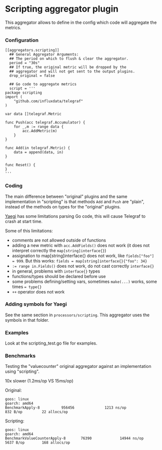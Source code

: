 # Scripting aggregator plugin

This aggregator allows to define in the config which code will aggregate the metrics.

### Configuration
```
[[aggregators.scripting]]
  ## General Aggregator Arguments:
  ## The period on which to flush & clear the aggregator.
  period = "30s"
  ## If true, the original metric will be dropped by the
  ## aggregator and will not get sent to the output plugins.
  drop_original = false

  ## Go code to aggregate metrics
  script = '''
package scripting
import (
	"github.com/influxdata/telegraf"
)

var data []telegraf.Metric

func Push(acc telegraf.Accumulator) {
	for _,m := range data {
		acc.AddMetric(m)
	}
}

func Add(in telegraf.Metric) {
	data = append(data, in)
}

func Reset() {
}
'''
```

### Coding
The main difference between "original" plugins and the same implementation in "scripting" is that methods ``Add`` and ``Push`` are "plain", instead of the methods on types for the "original" plugins.

[Yaegi](https://github.com/containous/yaegi) has some limitations parsing Go code, this will cause Telegraf to crash at start time.

Some of this limitations:
 - comments are not allowed outside of functions
 - adding a new metric with ``acc.AddFields()`` does not work (it does not interpret correctly the ``map[string]interface{}``)
 - assignation to map[string]interface{} does not work, like ``fields["foo"] = 999``. But this works: ``fields = map[string]interface{}{"foo": 34}``
 - ``:= range in.Fields()`` does not work, do not cast correctly ``interface{}``
 - in general, problems with ``interface{}`` types
 - functions/types should be declared before use
 - some problems defining/setting vars, sometimes ``make(...)`` works, some times ``= type{}``
 - ``++`` operator does not work

### Adding symbols for Yaegi
See the same section in ``processors/scripting``. This aggregator uses the symbols in that folder.

### Examples
Look at the scripting_test.go file for examples.

### Benchmarks

Testing the "valuecounter" original aggregator against an implementation using "scripting".

10x slower (1.2ms/op VS 15ms/op)

Original:
```
goos: linux
goarch: amd64
BenchmarkApply-8          956456              1213 ns/op             832 B/op         22 allocs/op
```

Scripting:
```
goos: linux
goarch: amd64
BenchmarkValueCounterApply-8       76390             14944 ns/op            5637 B/op        168 allocs/op
```
